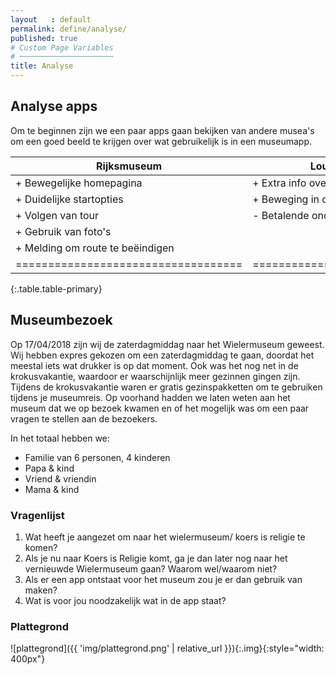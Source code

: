 ```yaml
---
layout   : default
permalink: define/analyse/
published: true
# Custom Page Variables
# ─────────────────────
title: Analyse
---
```

## Analyse apps
Om te beginnen zijn we een paar apps gaan bekijken van andere musea's om een goed beeld te krijgen over wat gebruikelijk is in een museumapp.


| Rijksmuseum                       | Louvre museum                |
|-----------------------------------|------------------------------|
| + Bewegelijke homepagina          | + Extra info over omgeving   |
| + Duidelijke startopties          | + Beweging in de app         |
| + Volgen van tour                 | - Betalende onderdelen       |
| + Gebruik van foto's              |                              |
| + Melding om route te beëindigen  |                              |
|===================================|==============================|
{:.table.table-primary}


## Museumbezoek
Op 17/04/2018 zijn wij de zaterdagmiddag naar het Wielermuseum geweest. Wij hebben expres gekozen om een zaterdagmiddag te gaan, doordat het meestal iets wat drukker is op dat moment. Ook was het nog net in de krokusvakantie, waardoor er waarschijnlijk meer gezinnen gingen zijn. Tijdens de krokusvakantie waren er gratis gezinspakketten om te gebruiken tijdens je museumreis. Op voorhand hadden we laten weten aan het museum dat we op bezoek kwamen en of het mogelijk was om een paar vragen te stellen aan de bezoekers. 

In het totaal hebben we:
- Familie van 6 personen, 4 kinderen
- Papa & kind
- Vriend & vriendin
- Mama & kind

### Vragenlijst
1. Wat heeft je aangezet om naar het wielermuseum/ koers is religie te komen?
2. Als je nu naar Koers is Religie komt, ga je dan later nog naar het vernieuwde Wielermuseum gaan? Waarom wel/waarom niet?
3. Als er een app ontstaat voor het museum zou je er dan gebruik van maken? 
4. Wat is voor jou noodzakelijk wat in de app staat?

### Plattegrond
![plattegrond]({{ 'img/plattegrond.png' | relative_url }}){:.img}{:style="width: 400px"}
